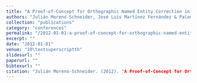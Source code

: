```yaml
---
title: "A Proof-of-Concept for Orthographic Named Entity Correction in Spanish Voice Queries"
authors: "Julián Moreno-Schneider, José Luis Martínez Fernández & Paloma Martínez"
collection: "publications"
category: "conferences"
permalink: "/2012-01-01-a-proof-of-concept-for-orthographic-named-entity-correction-in-spanish-voice-queries"
excerpt: ""
date: "2012-01-01"
venue: "10\textsuperscriptth"
slidesurl: ""
paperurl: ""
bibtexurl: ""
citation: "Julián Moreno-Schneider. (2012). "A Proof-of-Concept for Orthographic Named Entity Correction in Spanish Voice Queries." *10\textsuperscriptth*."
---
```


